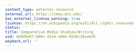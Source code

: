 ```yaml
---
content_type: external-resource
external_url: https://cmsw.mit.edu/
has_external_license_warning: true
license: https://en.wikipedia.org/wiki/All_rights_reserved
status: ''
title: Comparative Media Studies/Writing
uid: eb9d9a57-b66c-42a4-a04a-02d4c26cebd5
wayback_url: ''
---
```

